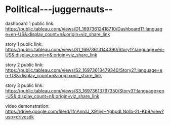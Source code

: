 # Political---juggernauts--


dashboard 1 public link: https://public.tableau.com/views/D1_16973612418710/Dashboard1?:language=en-US&:display_count=n&:origin=viz_share_link

story 1 public link: https://public.tableau.com/views/S1_16973613144390/Story1?:language=en-US&:display_count=n&:origin=viz_share_link 

story 2 public link: https://public.tableau.com/views/S2_16973613479340/Story2?:language=en-US&:display_count=n&:origin=viz_share_link

story 3 public link: https://public.tableau.com/views/S3_16973613797350/Story3?:language=en-US&:display_count=n&:origin=viz_share_link
 
video demonstration: https://drive.google.com/file/d/1fnAnrdJ_X91iyIHYgbpdLNp1b-2L-Kb9/view?usp=drivesdk
